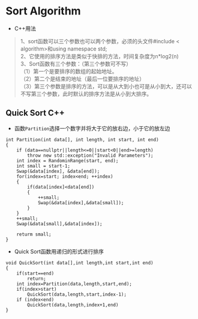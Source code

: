 #  Sort Algorithm
+ C++用法
>1、sort函数可以三个参数也可以两个参数，必须的头文件#include < algorithm>和using namespace std;  
2、它使用的排序方法是类似于快排的方法，时间复杂度为n*log2(n)  
3、Sort函数有三个参数：（第三个参数可不写）  
（1）第一个是要排序的数组的起始地址。  
（2）第二个是结束的地址（最后一位要排序的地址）  
（3）第三个参数是排序的方法，可以是从大到小也可是从小到大，还可以不写第三个参数，此时默认的排序方法是从小到大排序。  

##  **Quick Sort** C++
*  函数`Partition`选择一个数字并将大于它的放右边，小于它的放左边 
```
int Partition(int data[], int length, int start, int end)
{
    if (data==nullptr||length<=0||start<0||end>=length)
        throw new std::exception("Invalid Parameters");
    int index = RandominRange(start, end);
    int small = start-1;
    Swap(&data[index], &data[end]);
    for(index=start; index<end; ++index)
    {
        if(data[index]<data[end])
        {
            ++small;
            Swap(&data[index],&data[small]);
        }
    }
    ++small;
    Swap(&data[small],&data[index]);
    
    returm small;
}
```
+  Quick Sort函数用递归的形式进行排序  
```
void QuickSort(int data[],int length,int start,int end)
{
    if(start==end)
        return;
    int index=Partition(data,length,start,end);
    if(index>start)
        QuickSort(data,length,start,index-1);
    if (index<end)
        QuickSort(data,length,index+1,end)
}
```

